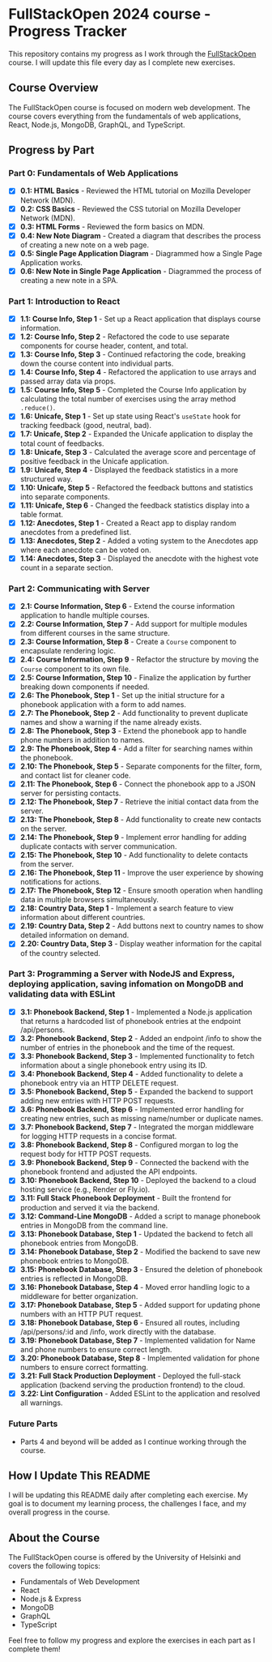 # FullStackOpen 2024 course - Progress Tracker

This repository contains my progress as I work through the [FullStackOpen](https://fullstackopen.com/en) course. I will update this file every day as I complete new exercises.

## Course Overview

The FullStackOpen course is focused on modern web development. The course covers everything from the fundamentals of web applications, React, Node.js, MongoDB, GraphQL, and TypeScript.

## Progress by Part

### Part 0: Fundamentals of Web Applications

- [x] **0.1: HTML Basics** - Reviewed the HTML tutorial on Mozilla Developer Network (MDN).
- [x] **0.2: CSS Basics** - Reviewed the CSS tutorial on Mozilla Developer Network (MDN).
- [x] **0.3: HTML Forms** - Reviewed the form basics on MDN.
- [x] **0.4: New Note Diagram** - Created a diagram that describes the process of creating a new note on a web page.
- [x] **0.5: Single Page Application Diagram** - Diagrammed how a Single Page Application works.
- [x] **0.6: New Note in Single Page Application** - Diagrammed the process of creating a new note in a SPA.

### Part 1: Introduction to React

- [x] **1.1: Course Info, Step 1** - Set up a React application that displays course information.
- [x] **1.2: Course Info, Step 2** - Refactored the code to use separate components for course header, content, and total.
- [x] **1.3: Course Info, Step 3** - Continued refactoring the code, breaking down the course content into individual parts.
- [x] **1.4: Course Info, Step 4** - Refactored the application to use arrays and passed array data via props.
- [x] **1.5: Course Info, Step 5** - Completed the Course Info application by calculating the total number of exercises using the array method `.reduce()`.
- [x] **1.6: Unicafe, Step 1** - Set up state using React's `useState` hook for tracking feedback (good, neutral, bad).
- [x] **1.7: Unicafe, Step 2** - Expanded the Unicafe application to display the total count of feedbacks.
- [x] **1.8: Unicafe, Step 3** - Calculated the average score and percentage of positive feedback in the Unicafe application.
- [x] **1.9: Unicafe, Step 4** - Displayed the feedback statistics in a more structured way.
- [x] **1.10: Unicafe, Step 5** - Refactored the feedback buttons and statistics into separate components.
- [x] **1.11: Unicafe, Step 6** - Changed the feedback statistics display into a table format.
- [x] **1.12: Anecdotes, Step 1** - Created a React app to display random anecdotes from a predefined list.
- [x] **1.13: Anecdotes, Step 2** - Added a voting system to the Anecdotes app where each anecdote can be voted on.
- [x] **1.14: Anecdotes, Step 3** - Displayed the anecdote with the highest vote count in a separate section.

### Part 2: Communicating with Server

- [x] **2.1: Course Information, Step 6** - Extend the course information application to handle multiple courses.
- [x] **2.2: Course Information, Step 7** - Add support for multiple modules from different courses in the same structure.
- [x] **2.3: Course Information, Step 8** - Create a `Course` component to encapsulate rendering logic.
- [x] **2.4: Course Information, Step 9** - Refactor the structure by moving the `Course` component to its own file.
- [x] **2.5: Course Information, Step 10** - Finalize the application by further breaking down components if needed.
- [x] **2.6: The Phonebook, Step 1** - Set up the initial structure for a phonebook application with a form to add names.
- [x] **2.7: The Phonebook, Step 2** - Add functionality to prevent duplicate names and show a warning if the name already exists.
- [x] **2.8: The Phonebook, Step 3** - Extend the phonebook app to handle phone numbers in addition to names.
- [x] **2.9: The Phonebook, Step 4** - Add a filter for searching names within the phonebook.
- [x] **2.10: The Phonebook, Step 5** - Separate components for the filter, form, and contact list for cleaner code.
- [x] **2.11: The Phonebook, Step 6** - Connect the phonebook app to a JSON server for persisting contacts.
- [x] **2.12: The Phonebook, Step 7** - Retrieve the initial contact data from the server.
- [x] **2.13: The Phonebook, Step 8** - Add functionality to create new contacts on the server.
- [x] **2.14: The Phonebook, Step 9** - Implement error handling for adding duplicate contacts with server communication.
- [x] **2.15: The Phonebook, Step 10** - Add functionality to delete contacts from the server.
- [x] **2.16: The Phonebook, Step 11** - Improve the user experience by showing notifications for actions.
- [x] **2.17: The Phonebook, Step 12** - Ensure smooth operation when handling data in multiple browsers simultaneously.
- [x] **2.18: Country Data, Step 1** - Implement a search feature to view information about different countries.
- [x] **2.19: Country Data, Step 2** - Add buttons next to country names to show detailed information on demand.
- [x] **2.20: Country Data, Step 3** - Display weather information for the capital of the country selected.

### Part 3: Programming a Server with NodeJS and Express, deploying application, saving infomation on MongoDB and validating data with ESLint 

- [x] **3.1: Phonebook Backend, Step 1** - Implemented a Node.js application that returns a hardcoded list of phonebook entries at the endpoint /api/persons.
- [x] **3.2: Phonebook Backend, Step 2** - Added an endpoint /info to show the number of entries in the phonebook and the time of the request.
- [x] **3.3: Phonebook Backend, Step 3** - Implemented functionality to fetch information about a single phonebook entry using its ID.
- [x] **3.4: Phonebook Backend, Step 4** - Added functionality to delete a phonebook entry via an HTTP DELETE request.
- [x] **3.5: Phonebook Backend, Step 5** - Expanded the backend to support adding new entries with HTTP POST requests.
- [x] **3.6: Phonebook Backend, Step 6** - Implemented error handling for creating new entries, such as missing name/number or duplicate names.
- [x] **3.7: Phonebook Backend, Step 7** - Integrated the morgan middleware for logging HTTP requests in a concise format.
- [x] **3.8: Phonebook Backend, Step 8** - Configured morgan to log the request body for HTTP POST requests.
- [x] **3.9: Phonebook Backend, Step 9** - Connected the backend with the phonebook frontend and adjusted the API endpoints.
- [x] **3.10: Phonebook Backend, Step 10** - Deployed the backend to a cloud hosting service (e.g., Render or Fly.io).
- [x] **3.11: Full Stack Phonebook Deployment** - Built the frontend for production and served it via the backend.
- [x] **3.12: Command-Line MongoDB** - Added a script to manage phonebook entries in MongoDB from the command line.
- [x] **3.13: Phonebook Database, Step 1** - Updated the backend to fetch all phonebook entries from MongoDB.
- [x] **3.14: Phonebook Database, Step 2** - Modified the backend to save new phonebook entries to MongoDB.
- [x] **3.15: Phonebook Database, Step 3** - Ensured the deletion of phonebook entries is reflected in MongoDB.
- [x] **3.16: Phonebook Database, Step 4** - Moved error handling logic to a middleware for better organization.
- [x] **3.17: Phonebook Database, Step 5** - Added support for updating phone numbers with an HTTP PUT request.
- [x] **3.18: Phonebook Database, Step 6** - Ensured all routes, including /api/persons/:id and /info, work directly with the database.
- [x] **3.19: Phonebook Database, Step 7** - Implemented validation for Name and phone numbers to ensure correct length.
- [x] **3.20: Phonebook Database, Step 8** - Implemented validation for phone numbers to ensure correct formatting.
- [x] **3.21: Full Stack Production Deployment** - Deployed the full-stack application (backend serving the production frontend) to the cloud.
- [x] **3.22: Lint Configuration** - Added ESLint to the application and resolved all warnings.

### Future Parts

- Parts 4 and beyond will be added as I continue working through the course.

## How I Update This README

I will be updating this README daily after completing each exercise. My goal is to document my learning process, the challenges I face, and my overall progress in the course.

## About the Course

The FullStackOpen course is offered by the University of Helsinki and covers the following topics:
- Fundamentals of Web Development
- React
- Node.js & Express
- MongoDB
- GraphQL
- TypeScript

Feel free to follow my progress and explore the exercises in each part as I complete them!
